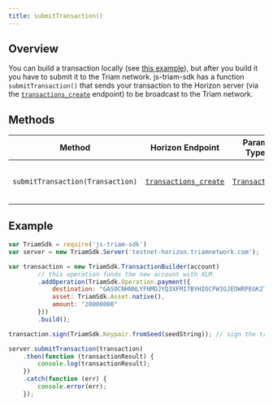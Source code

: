 ```yaml
---
title: submitTransaction()
---
```


## Overview

You can build a transaction locally (see [this example](../readme.md#building-transactions)), but after you build it you have to submit it to the Triam network.  js-triam-sdk has a function `submitTransaction()` that sends your transaction to the Horizon server (via the [`transactions_create`](https://triamnetwork.com/developers/horizon/reference/transactions-create.html) endpoint) to be broadcast to the Triam network.

## Methods

| Method | Horizon Endpoint | Param Type | Description |
| --- | --- | --- | --- |
| `submitTransaction(Transaction)` | [`transactions_create`](https://triamnetwork.com/developers/horizon/reference/transactions-create.html) |  [`Transaction`](https://github.com/triamnetwork/js-triam-base/blob/master/src/transaction.js) | Submits a transaction to the network.

## Example

```js
var TriamSdk = require('js-triam-sdk')
var server = new TriamSdk.Server('testnet-horizon.triamnetwork.com');

var transaction = new TriamSdk.TransactionBuilder(account)
        // this operation funds the new account with XLM
        .addOperation(TriamSdk.Operation.payment({
            destination: "GASOCNHNNLYFNMDJYQ3XFMI7BYHIOCFW3GJEOWRPEGK2TDPGTG2E5EDW",
            asset: TriamSdk.Asset.native(),
            amount: "20000000"
        }))
        .build();

transaction.sign(TriamSdk.Keypair.fromSeed(seedString)); // sign the transaction

server.submitTransaction(transaction)
    .then(function (transactionResult) {
        console.log(transactionResult);
    })
    .catch(function (err) {
        console.error(err);
    });
```
